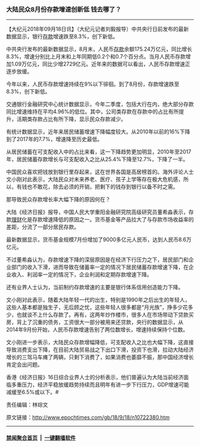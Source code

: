 ### 大陆民众8月份存款增速创新低 钱去哪了？
------------------------

<p>【大纪元2018年09月18日讯】（大纪元记者刘毅报导）中共央行日前发布的最新数据显示，银行<a href="http://www.epochtimes.com/gb/tag/%E5%AD%98%E6%AC%BE.html">存款</a>增速跌至8.3%，创下新低。</p>
<p>中共央行发布的最新数据显示，8月末，人民币<a href="http://www.epochtimes.com/gb/tag/%E5%AD%98%E6%AC%BE.html">存款</a>余额175.24万亿元，同比增长8.3%，增速分别比上月末和上年同期低0.2个和0.7个百分点。当月人民币存款增加1.09万亿元，同比少增2729亿元。近年来的数据可以看出，人民币存款增速正逐步放缓。</p>
<p>今年以来，人民币存款增速持续在9%以下徘徊。到了8月份，存款增速跌至8.3%，创下新低。</p>
<p>交通银行金融研究中心统计数据显示，今年二季度，包括大行在内，绝大部分存款同比增速维持在平均4.96%的低位。其中，公司类存款在存款中的占比有所提升，活期类存款占比有所下降，显示民众存款减少。</p>
<p>有统计数据显示，近年来居民储蓄增速下降幅度较大。从2010年以前的16%下降到了2017年的7.7%，增速降至历史最低。</p>
<p>从居民储蓄在可支配收入中的占比来看，这一下降趋势更加明显，2010年至2017年，居民储蓄存款增长与可支配收入之比从25.4%下降至12.7%，下降了一半。</p>
<p>中国民众喜欢把钱放到银行里存起来，这在世界各国是高居榜首的。海外评论人士文小刚对此表示，大陆民众对未来养老、医疗、孩子上学等存在极大危机感，所以，有钱也不敢花，除去必须的开销，把剩下的钱存到银行以备不时之需。</p>
<p>那导致民众存款增长率大幅下降的原因何在？</p>
<p>大陆《经济日报》报导，中国人民大学重阳金融研究院高级研究员董希淼表示，存款<a href="http://www.epochtimes.com/gb/tag/%E7%90%86%E8%B4%A2.html">理财</a>化是存款增速降低的原因之一。货币基金等产品拉大了与存款市场收益率的差距，分流了一部分居民存款。</p>
<p>最新数据显示，货币基金规模7月份增加了9000多亿元人民币，达到人民币8.6万亿元。</p>
<p>不过董希淼认为，存款增速下降的深层原因是在经济下行压力之下，居民部门和企业部门的收入下滑，进而导致在储蓄率一定的情况下居民储蓄存款增速下降，在企业收入、利润率一定的情况下，企业利润和定期存款增速下降。</p>
<p>还有业界人士认为，当前制约存款增速的主要是银行体系信用创造能力下降。</p>
<p>文小刚对此表示，随着大陆年轻一代的出生，特别是1990年之后出生的年轻人，这些人基本都是独生子，无后顾之忧，这些年轻人很多都是“月光族”，挣多少花多少，也就谈不上什么存款了。再有，这两年炒作楼市，很多人在市场带动下贷款买房，背上了沉重的债务，工资很大一部分被用来还贷款，央行的数据显示，从2014年9月份开始，人民币存款增速告别了两位数增长，增速持续保持个位数。</p>
<p>文小刚进一步表示，大陆民众存款增幅降低，可支配收入之比也大幅下降，这直接导致消费支出下降，在目前大陆贸易战之下出口下滑，投资下也滑，拉动大陆经济增长的三驾马车瘫了两辆，只剩下消费了，如果消费也萎靡不振，那中国经济增长肯定会出问题。</p>
<p>香港《经济日报》16日综合业界人士的分析表示，他们普遍认为大陆当前经济面临多重压力，经济平稳放缓趋势持续而且明年有进一步下行压力，GDP增速可能减缓至6.5%或以下。#</p>
<p>责任编辑：林琮文</p>

原文链接：http://www.epochtimes.com/gb/18/9/18/n10722380.htm


------------------------
#### [禁闻聚合首页](https://github.com/gfw-breaker/banned-news/blob/master/README.md) &nbsp;|&nbsp;  [一键翻墙软件](https://github.com/gfw-breaker/nogfw/blob/master/README.md)